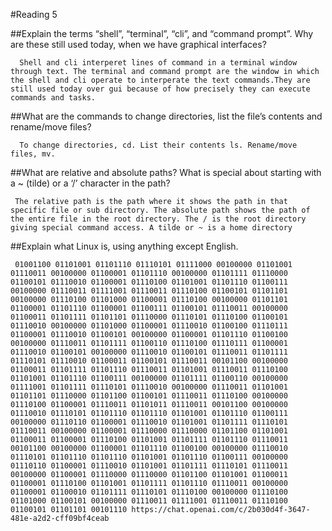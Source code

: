 #Reading 5


  ##Explain the terms “shell”, “terminal”, “cli”, and “command prompt”. Why are these still used today, when we have graphical interfaces?

      Shell and cli interperet lines of command in a terminal window through text. The terminal and command prompt are the window in which the shell and cli operate to interperate the text commands.They are still used today over gui because of how precisely they can execute commands and tasks.

  
   ##What are the commands to change directories, list the file’s contents and rename/move files?

      To change directories, cd. List their contents ls. Rename/move files, mv.
      
   
   ##What are relative and absolute paths? What is special about starting with a ~ (tilde) or a ‘/’ character in the path?

     The relative path is the path where it shows the path in that specific file or sub directory. The absolute path shows the path of the entire file in the root directory. The / is the root directory giving special command access. A tilde or ~ is a home directory

   
  ##Explain what Linux is, using anything except English. 

     01001100 01101001 01101110 01110101 01111000 00100000 01101001 01110011 00100000 01100001 01101110 00100000 01101111 01110000 01100101 01110010 01100001 01110100 01101001 01101110 01100111 00100000 01110011 01111001 01110011 01110100 01100101 01101101 00100000 01110100 01101000 01100001 01110100 00100000 01101101 01100001 01101110 01100001 01100111 01100101 01110011 00100000 01100011 01101111 01101101 01110000 01110101 01110100 01100101 01110010 00100000 01101000 01100001 01110010 01100100 01110111 01100001 01110010 01100101 00100000 01100001 01101110 01100100 00100000 01110011 01101111 01100110 01110100 01110111 01100001 01110010 01100101 00100000 01110010 01100101 01110011 01101111 01110101 01110010 01100011 01100101 01110011 00101100 00100000 01100011 01101111 01101110 01110011 01101001 01110011 01110100 01101001 01101110 01100111 00100000 01101111 01100110 00100000 01111001 01101111 01110101 01110010 00100000 01110011 01101001 01101101 01110000 01101100 01100101 01110011 01110100 00100000 01110100 01100001 01110011 01101011 01110011 00101100 00100000 01110010 01110101 01101110 01101110 01101001 01101110 01100111 00100000 01110110 01100001 01110010 01101001 01101111 01110101 01110011 00100000 01100001 01110000 01110000 01101100 01101001 01100011 01100001 01110100 01101001 01101111 01101110 01110011 00101100 00100000 01100001 01101110 01100100 00100000 01110010 01110101 01101110 01101110 01101001 01101110 01100111 00100000 01110110 01100001 01110010 01101001 01101111 01110101 01110011 00100000 01100001 01110000 01110000 01101100 01101001 01100011 01100001 01110100 01101001 01101111 01101110 01110011 00100000 01100001 01100010 01101111 01110101 01110100 00100000 01110100 01101000 01100101 00100000 01110011 01111001 01110011 01110100 01100101 01101101 00101110 https://chat.openai.com/c/2b030d4f-3647-481e-a2d2-cff09bf4ceab

